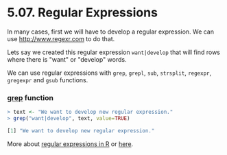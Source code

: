 # 5.07. Regular Expressions

In many cases, first we will have to develop a regular expression. We can use http://www.regexr.com to do that.

Lets say we created this regular expression `want|develop` that will find rows where there is "want" or "develop" words.

We can use regular expressions with `grep`, `grepl`, `sub`, `strsplit`, `regexpr`, `gregexpr` and `gsub` functions.

### [grep](http://stat.ethz.ch/R-manual/R-devel/library/base/html/grep.html) function

```r
> text <- "We want to develop new regular expression."
> grep("want|develop", text, value=TRUE)

[1] "We want to develop new regular expression."
```
More about [regular expressions in R](http://www.regular-expressions.info/rlanguage.html) or [here](http://stat.ethz.ch/R-manual/R-devel/library/base/html/regex.html).